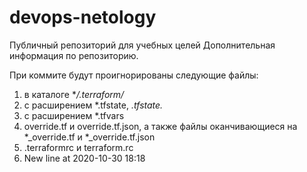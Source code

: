 # devops-netology
Публичный репозиторий для учебных целей
Дополнительная информация по репозиторию.

При коммите будут проигнорированы следующие файлы:
1. в каталоге **/.terraform/*
2. с расширением *.tfstate, *.tfstate.*
3. с расширением *.tfvars
4. override.tf и override.tf.json, а также файлы оканчивающиеся на *_override.tf и *_override.tf.json
5. .terraformrc и terraform.rc
6. New line at 2020-10-30 18:18

